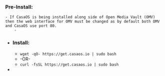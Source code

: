 ### Pre-Install:
	- If CasaOS is being installed along side of Open Media Vault (OMV) then the web interface for OMV must be changed as by default both OMV and CasaOS use port 80.
		-
- ### Install:
	- ``wget -qO- https://get.casaos.io | sudo bash``
	- -OR-
	- ``curl -fsSL https://get.casaos.io | sudo bash``
-